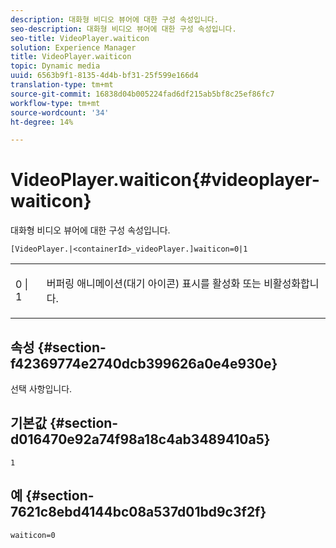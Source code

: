 ```yaml
---
description: 대화형 비디오 뷰어에 대한 구성 속성입니다.
seo-description: 대화형 비디오 뷰어에 대한 구성 속성입니다.
seo-title: VideoPlayer.waiticon
solution: Experience Manager
title: VideoPlayer.waiticon
topic: Dynamic media
uuid: 6563b9f1-8135-4d4b-bf31-25f599e166d4
translation-type: tm+mt
source-git-commit: 16838d04b005224fad6df215ab5bf8c25ef86fc7
workflow-type: tm+mt
source-wordcount: '34'
ht-degree: 14%

---
```



# VideoPlayer.waiticon{#videoplayer-waiticon}

대화형 비디오 뷰어에 대한 구성 속성입니다.

`[VideoPlayer.|<containerId>_videoPlayer.]waiticon=0|1`

<table id="table_C616483932C2482CA9794DDD7313FD7C"> 
 <tbody> 
  <tr> 
   <td colname="col1"> <p> <span class="codeph"> 0 | 1</span> </p> </td> 
   <td colname="col2"> <p> 버퍼링 애니메이션(대기 아이콘) 표시를 활성화 또는 비활성화합니다. </p> </td> 
  </tr> 
 </tbody> 
</table>

## 속성 {#section-f42369774e2740dcb399626a0e4e930e}

선택 사항입니다.

## 기본값 {#section-d016470e92a74f98a18c4ab3489410a5}

`1`

## 예 {#section-7621c8ebd4144bc08a537d01bd9c3f2f}

```
waiticon=0
```

